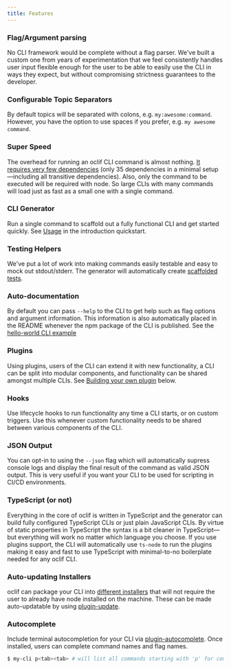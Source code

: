 ```yaml
---
title: Features
---
```


### Flag/Argument parsing

No CLI framework would be complete without a flag parser. We've built a custom one from years of experimentation that we feel consistently handles user input flexible enough for the user to be able to easily use the CLI in ways they expect, but without compromising strictness guarantees to the developer.

### Configurable Topic Separators

By default topics will be separated with colons, e.g. `my:awesome:command`. However, you have the option to use spaces if you prefer, e.g. `my awesome command`.

### Super Speed

The overhead for running an oclif CLI command is almost nothing. [It requires very few dependencies](https://www.npmjs.com/package/@oclif/core?activeTab=dependencies) (only 35 dependencies in a minimal setup—including all transitive dependencies). Also, only the command to be executed will be required with node. So large CLIs with many commands will load just as fast as a small one with a single command.

### CLI Generator

Run a single command to scaffold out a fully functional CLI and get started quickly. See [Usage](./introduction#quickstart) in the introduction quickstart.

### Testing Helpers

We've put a lot of work into making commands easily testable and easy to mock out stdout/stderr. The generator will automatically create [scaffolded tests](https://github.com/oclif/hello-world/blob/main/test/commands/hello/world.test.ts).

### Auto-documentation

By default you can pass `--help` to the CLI to get help such as flag options and argument information. This information is also automatically placed in the README whenever the npm package of the CLI is published. See the [hello-world CLI example](https://github.com/oclif/hello-world)

### Plugins

Using plugins, users of the CLI can extend it with new functionality, a CLI can be split into modular components, and functionality can be shared amongst multiple CLIs. See [Building your own plugin](#-building-your-own-plugin) below.

### Hooks

Use lifecycle hooks to run functionality any time a CLI starts, or on custom triggers. Use this whenever custom functionality needs to be shared between various components of the CLI.

### JSON Output

You can opt-in to using the `--json` flag which will automatically supress console logs and display the final result of the command as valid JSON output. This is very useful if you want your CLI to be used for scripting in CI/CD environments.

### TypeScript (or not)

Everything in the core of oclif is written in TypeScript and the generator can build fully configured TypeScript CLIs or just plain JavaScript CLIs. By virtue of static properties in TypeScript the syntax is a bit cleaner in TypeScript—but everything will work no matter which language you choose. If you use plugins support, the CLI will automatically use `ts-node` to run the plugins making it easy and fast to use TypeScript with minimal-to-no boilerplate needed for any oclif CLI.

### Auto-updating Installers

oclif can package your CLI into [different installers](releasing.md) that will not require the user to already have node installed on the machine. These can be made auto-updatable by using [plugin-update](https://github.com/oclif/plugin-update).

### Autocomplete

Include terminal autocompletion for your CLI via [plugin-autocomplete](https://github.com/oclif/plugin-autocomplete). Once installed, users can complete command names and flag names.

```bash
$ my-cli p<tab><tab> # will list all commands starting with 'p' for completion
```
